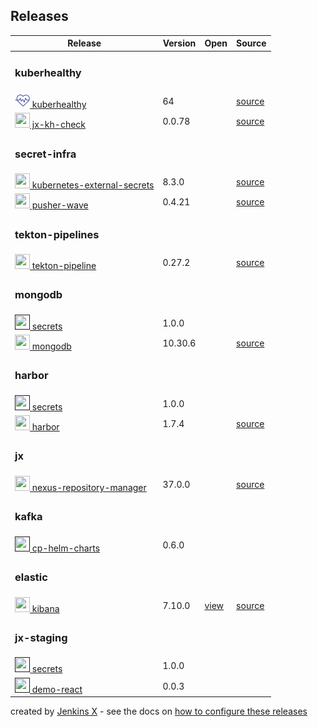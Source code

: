 ## Releases


<table class="table">
  <thead>
    <tr>
      <th scope="col">Release</th>
      <th scope="col">Version</th>
      <th scope="col">Open</th>
      <th scope="col">Source</th>
    </tr>
  </thead>
  <tbody>
    <tr>
		      <td colspan='4'><h3>kuberhealthy</h3></td>
		    </tr>
	    <tr>
	      <td><a href='https://comcast.github.io/kuberhealthy/' title='An operator for synthetic test and monitoring. Works great with Prometheus.'> <img src='https://raw.githubusercontent.com/Comcast/kuberhealthy/master/images/logo-square.png' width='24px' height='24px'> kuberhealthy </a></td>
	      <td>64</td>
	      <td></td>
	      <td><a href='https://comcast.github.io/kuberhealthy/'>source</a></td>
	    </tr>
    <tr>
	      <td><a href='https://jenkins-x.io/' title='Jenkins X next gen cloud CI / CD platform for Kubernetes'> <img src='https://jenkins-x.github.io/jenkins-x-website/img/profile.png' width='24px' height='24px'> jx-kh-check </a></td>
	      <td>0.0.78</td>
	      <td></td>
	      <td><a href='https://jenkins-x.io/'>source</a></td>
	    </tr>
    <tr>
		      <td colspan='4'><h3>secret-infra</h3></td>
		    </tr>
	    <tr>
	      <td><a href='https://github.com/external-secrets/kubernetes-external-secrets' title='Kubernetes External Secrets CustomResourceDefinition'> <img src='' width='24px' height='24px'> kubernetes-external-secrets </a></td>
	      <td>8.3.0</td>
	      <td></td>
	      <td><a href='https://github.com/external-secrets/kubernetes-external-secrets'>source</a></td>
	    </tr>
    <tr>
	      <td><a href='https://github.com/pusher/wave' title='wave chart that runs on kubernetes'> <img src='' width='24px' height='24px'> pusher-wave </a></td>
	      <td>0.4.21</td>
	      <td></td>
	      <td><a href='https://github.com/pusher/wave'>source</a></td>
	    </tr>
    <tr>
		      <td colspan='4'><h3>tekton-pipelines</h3></td>
		    </tr>
	    <tr>
	      <td><a href='https://github.com/cdfoundation/tekton-helm-chart' title='A Helm chart for Tekton Pipelines'> <img src='https://avatars2.githubusercontent.com/u/47602533' width='24px' height='24px'> tekton-pipeline </a></td>
	      <td>0.27.2</td>
	      <td></td>
	      <td><a href='https://github.com/cdfoundation/tekton-helm-chart'>source</a></td>
	    </tr>
    <tr>
		      <td colspan='4'><h3>mongodb</h3></td>
		    </tr>
	    <tr>
	      <td><a href='' title=''> <img src='' width='24px' height='24px'> secrets </a></td>
	      <td>1.0.0</td>
	      <td></td>
	      <td></td>
	    </tr>
    <tr>
	      <td><a href='https://github.com/bitnami/charts/tree/master/bitnami/mongodb' title='NoSQL document-oriented database that stores JSON-like documents with dynamic schemas, simplifying the integration of data in content-driven applications.'> <img src='https://bitnami.com/assets/stacks/mongodb/img/mongodb-stack-220x234.png' width='24px' height='24px'> mongodb </a></td>
	      <td>10.30.6</td>
	      <td></td>
	      <td><a href='https://github.com/bitnami/charts/tree/master/bitnami/mongodb'>source</a></td>
	    </tr>
    <tr>
		      <td colspan='4'><h3>harbor</h3></td>
		    </tr>
	    <tr>
	      <td><a href='' title=''> <img src='' width='24px' height='24px'> secrets </a></td>
	      <td>1.0.0</td>
	      <td></td>
	      <td></td>
	    </tr>
    <tr>
	      <td><a href='https://goharbor.io' title='An open source trusted cloud native registry that stores, signs, and scans content'> <img src='https://raw.githubusercontent.com/goharbor/website/master/static/img/logos/harbor-icon-color.png' width='24px' height='24px'> harbor </a></td>
	      <td>1.7.4</td>
	      <td></td>
	      <td><a href='https://goharbor.io'>source</a></td>
	    </tr>
    <tr>
		      <td colspan='4'><h3>jx</h3></td>
		    </tr>
	    <tr>
	      <td><a href='https://www.sonatype.com/nexus-repository-oss' title='Sonatype Nexus Repository Manager - Universal Binary repository'> <img src='https://sonatype.github.io/helm3-charts/NexusRepo_Vertical.svg' width='24px' height='24px'> nexus-repository-manager </a></td>
	      <td>37.0.0</td>
	      <td></td>
	      <td><a href='https://www.sonatype.com/nexus-repository-oss'>source</a></td>
	    </tr>
    <tr>
		      <td colspan='4'><h3>kafka</h3></td>
		    </tr>
	    <tr>
	      <td><a href='' title='A Helm chart for Confluent Platform Community Edition'> <img src='' width='24px' height='24px'> cp-helm-charts </a></td>
	      <td>0.6.0</td>
	      <td></td>
	      <td></td>
	    </tr>
    <tr>
		      <td colspan='4'><h3>elastic</h3></td>
		    </tr>
	    <tr>
	      <td><a href='https://github.com/elastic/helm-charts' title='Official Elastic helm chart for Kibana'> <img src='https://helm.elastic.co/icons/kibana.png' width='24px' height='24px'> kibana </a></td>
	      <td>7.10.0</td>
	      <td><a href='https://kibana.simonjamesrowe.com'>view</a></td>
	      <td><a href='https://github.com/elastic/helm-charts'>source</a></td>
	    </tr>
    <tr>
		      <td colspan='4'><h3>jx-staging</h3></td>
		    </tr>
	    <tr>
	      <td><a href='' title=''> <img src='' width='24px' height='24px'> secrets </a></td>
	      <td>1.0.0</td>
	      <td></td>
	      <td></td>
	    </tr>
    <tr>
	      <td><a href='' title='A Helm chart for Kubernetes'> <img src='https://raw.githubusercontent.com/cdfoundation/artwork/master/jenkinsx/icon/color/jenkinsx-icon-color.png' width='24px' height='24px'> demo-react </a></td>
	      <td>0.0.3</td>
	      <td></td>
	      <td></td>
	    </tr>

  </tbody>
</table>

created by [Jenkins X](https://jenkins-x.io/) - see the docs on [how to configure these releases](https://jenkins-x.io/v3/develop/apps/)
